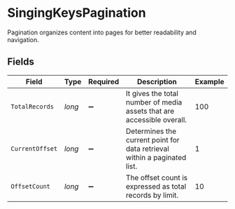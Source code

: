 # SingingKeysPagination

Pagination organizes content into pages for better readability and navigation.


## Fields

| Field                                                                     | Type                                                                      | Required                                                                  | Description                                                               | Example                                                                   |
| ------------------------------------------------------------------------- | ------------------------------------------------------------------------- | ------------------------------------------------------------------------- | ------------------------------------------------------------------------- | ------------------------------------------------------------------------- |
| `TotalRecords`                                                            | *long*                                                                    | :heavy_minus_sign:                                                        | It gives the total number of media assets that are accessible overall.    | 100                                                                       |
| `CurrentOffset`                                                           | *long*                                                                    | :heavy_minus_sign:                                                        | Determines the current point for data retrieval within a paginated list.  | 1                                                                         |
| `OffsetCount`                                                             | *long*                                                                    | :heavy_minus_sign:                                                        | The offset count is expressed as total records by limit.                  | 10                                                                        |